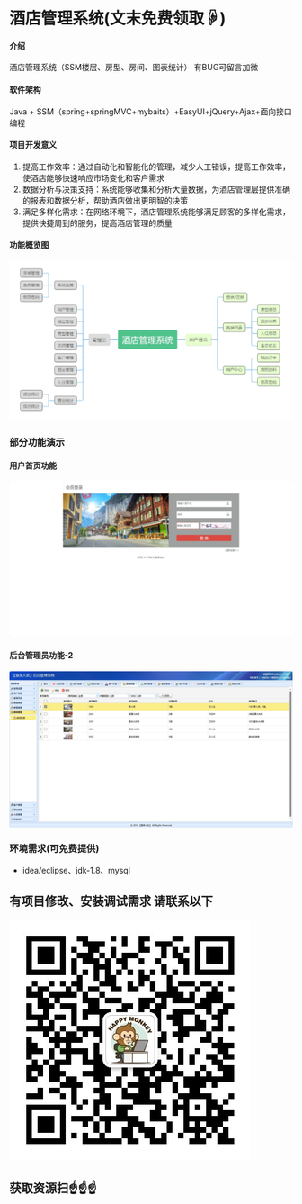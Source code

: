 # 酒店管理系统(文末免费领取☟)

#### 介绍
酒店管理系统（SSM楼层、房型、房间、图表统计）
有BUG可留言加微

#### 软件架构
Java + SSM（spring+springMVC+mybaits）+EasyUI+jQuery+Ajax+面向接口编程


#### 项目开发意义

1.  提高工作效率：通过自动化和智能化的管理，减少人工错误，提高工作效率，使酒店能够快速响应市场变化和客户需求
2.  数据分析与决策支持：系统能够收集和分析大量数据，为酒店管理层提供准确的报表和数据分析，帮助酒店做出更明智的决策
3.  满足多样化需求：在网络环境下，酒店管理系统能够满足顾客的多样化需求，提供快捷周到的服务，提高酒店管理的质量

#### 功能概览图
![输入图片说明](photo/%E5%8A%9F%E8%83%BD%E5%9B%BE.png)

### 部分功能演示
#### 用户首页功能
![输入图片说明](photo/%E7%94%A8%E6%88%B7%E5%8A%9F%E8%83%BD.gif)

#### 后台管理员功能-2
![输入图片说明](photo/%E7%AE%A1%E7%90%86%E5%91%98%E5%8A%9F%E8%83%BD-2.gif)


### 环境需求(可免费提供)
- idea/eclipse、jdk-1.8、mysql

## 有项目修改、安装调试需求 请联系以下
![关注免费领](联系.png)

## 获取资源扫☝☝☝


